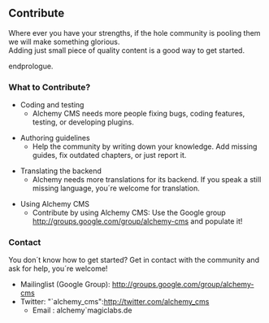 Contribute
----------

Where ever you have your strengths, if the hole community is pooling
them we will make something glorious.\
Adding just small piece of quality content is a good way to get started.

endprologue.

### What to Contribute?

-   Coding and testing
    -   Alchemy CMS needs more people fixing bugs, coding features,
        testing, or developing plugins.

<!-- -->

-   Authoring guidelines
    -   Help the community by writing down your knowledge. Add missing
        guides, fix outdated chapters, or just report it.

<!-- -->

-   Translating the backend
    -   Alchemy needs more translations for its backend. If you speak a
        still missing language, you´re welcome for translation.

<!-- -->

-   Using Alchemy CMS
    -   Contribute by using Alchemy CMS: Use the Google group
        http://groups.google.com/group/alchemy-cms and populate it!

### Contact

You don´t know how to get started? Get in contact with the community and
ask for help, you´re welcome!

-   Mailinglist (Google Group):
    <http://groups.google.com/group/alchemy-cms>
-   Twitter: "`alchemy_cms":http://twitter.com/alchemy_cms
    * Email : alchemy`magiclabs.de

